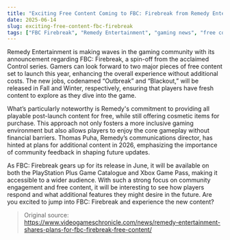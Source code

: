 ```yaml
---
title: "Exciting Free Content Coming to FBC: Firebreak from Remedy Entertainment"
date: 2025-06-14
slug: exciting-free-content-fbc-firebreak
tags: ["FBC Firebreak", "Remedy Entertainment", "gaming news", "free content"]
---
```


Remedy Entertainment is making waves in the gaming community with its announcement regarding FBC: Firebreak, a spin-off from the acclaimed Control series. Gamers can look forward to two major pieces of free content set to launch this year, enhancing the overall experience without additional costs. The new jobs, codenamed “Outbreak” and “Blackout,” will be released in Fall and Winter, respectively, ensuring that players have fresh content to explore as they dive into the game.

What’s particularly noteworthy is Remedy's commitment to providing all playable post-launch content for free, while still offering cosmetic items for purchase. This approach not only fosters a more inclusive gaming environment but also allows players to enjoy the core gameplay without financial barriers. Thomas Puha, Remedy’s communications director, has hinted at plans for additional content in 2026, emphasizing the importance of community feedback in shaping future updates.

As FBC: Firebreak gears up for its release in June, it will be available on both the PlayStation Plus Game Catalogue and Xbox Game Pass, making it accessible to a wider audience. With such a strong focus on community engagement and free content, it will be interesting to see how players respond and what additional features they might desire in the future. Are you excited to jump into FBC: Firebreak and experience the new content?

> Original source: https://www.videogameschronicle.com/news/remedy-entertainment-shares-plans-for-fbc-firebreak-free-content/
